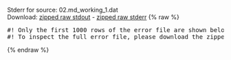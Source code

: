 Stderr for source:  02.md_working_1.dat   
Download: [zipped raw stdout](02.md_working_1.dat.plumed.stdout.txt.zip) - [zipped raw stderr](02.md_working_1.dat.plumed.stderr.txt.zip) 
{% raw %}
<pre>
#! Only the first 1000 rows of the error file are shown below
#! To inspect the full error file, please download the zipped raw stderr file above
</pre>
{% endraw %}
